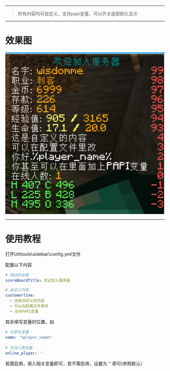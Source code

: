 
---

> 所有内容均可自定义，支持papi变量，可以开关底部耐久显示

---

# 效果图

![](/assets/侧边栏.png)

---

# 使用教程

打开Ultitools\sidebar\config.yml文件

配置以下内容

```yaml
# 侧边栏标题
scoreBoardTitle: 欢迎加入服务器
```

```yaml
# 自定义内容
customerline:
  - 这是自定义的内容
  - 可以在配置文件里改
  - 支持PAPI变量
```

其余填写变量的位置，如

```yaml
# 玩家名变量
name: '%player_name%'

# 在线人数变量
online_player: ''
```

若需启用，填入相关变量即可，若不需启用，设置为 '' 即可\(参照默认）

